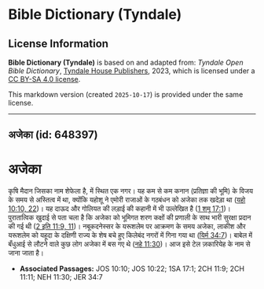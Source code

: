 # Bible Dictionary (Tyndale)

## License Information

**Bible Dictionary (Tyndale)** is based on and adapted from: _Tyndale Open Bible Dictionary_, [Tyndale House Publishers](https://tyndaleopenresources.com/), 2023, which is licensed under a [CC BY-SA 4.0 license](https://creativecommons.org/licenses/by-sa/4.0/legalcode.en).

This markdown version (created `2025-10-17`) is provided under the same license.



--------------------------------

## अजेका (id: 648397)

अजेका
=====

कृषि मैदान जिसका नाम शेफेला है, में स्थित एक नगर। यह कम से कम कनान (प्रतिज्ञा की भूमि) के विजय के समय से अस्तित्व में था, क्योंकि यहोशू ने एमोरी राजाओं के गठबंधन को अजेका तक खदेड़ा था ([यहो 10:10, 22](https://ref.ly/Josh10:10,Josh10:22))। यह दाऊद और गोलियत की लड़ाई की कहानी में भी उल्लेखित है ([1 शमू 17:1](https://ref.ly/1Sam17:1))। पुरातात्विक खुदाई से पता चला है कि अजेका को भूमिगत शरण कक्षों की प्रणाली के साथ भारी सुरक्षा प्रदान की गई थी ([2 इति 11:9, 11](https://ref.ly/2Chr11:9,2Chr11:11))। नबूकदनेस्सर के यरूशलेम पर आक्रमण के समय अजेका, लाकीश और यरूशलेम को यहूदा के दक्षिणी राज्य के शेष बचे हुए किलेबंद नगरों में गिना गया था ([यिर्म 34:7](https://ref.ly/Jer34:7))। बाबेल में बँधुआई से लौटने वाले कुछ लोग अजेका में बस गए थे ([नहे 11:30](https://ref.ly/Neh11:30))। आज इसे टेल ज़कारियेह के नाम से जाना जाता है।

* **Associated Passages:** JOS 10:10; JOS 10:22; 1SA 17:1; 2CH 11:9; 2CH 11:11; NEH 11:30; JER 34:7

